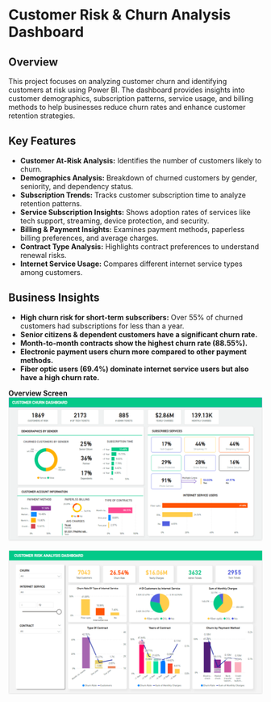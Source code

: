 # Customer Risk & Churn Analysis Dashboard



## Overview
This project focuses on analyzing customer churn and identifying customers at risk using Power BI. The dashboard provides insights into customer demographics, subscription patterns, service usage, and billing methods to help businesses reduce churn rates and enhance customer retention strategies.

## Key Features
- **Customer At-Risk Analysis:** Identifies the number of customers likely to churn.
- **Demographics Analysis:** Breakdown of churned customers by gender, seniority, and dependency status.
- **Subscription Trends:** Tracks customer subscription time to analyze retention patterns.
- **Service Subscription Insights:** Shows adoption rates of services like tech support, streaming, device protection, and security.
- **Billing & Payment Insights:** Examines payment methods, paperless billing preferences, and average charges.
- **Contract Type Analysis:** Highlights contract preferences to understand renewal risks.
- **Internet Service Usage:** Compares different internet service types among customers.



## Business Insights
- **High churn risk for short-term subscribers:** Over 55% of churned customers had subscriptions for less than a year.
- **Senior citizens & dependent customers have a significant churn rate.**
- **Month-to-month contracts show the highest churn rate (88.55%).**
- **Electronic payment users churn more compared to other payment methods.**
- **Fiber optic users (69.4%) dominate internet service users but also have a high churn rate.**

 **Overview Screen**
![image alt](https://github.com/Shohanur97/Portfolio/blob/main/Churn%20Analysis/Customer%20Risk%20Analysis%20Dashboard/Customer%20Churn%20Dashboard.png)


![image alt](https://github.com/Shohanur97/Portfolio/blob/main/Churn%20Analysis/Customer%20Risk%20Analysis%20Dashboard/Customer%20Risk%20Analysis.png)
